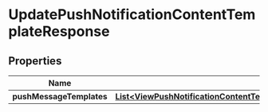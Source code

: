 

# UpdatePushNotificationContentTemplateResponse


## Properties

| Name | Type | Description | Notes |
|------------ | ------------- | ------------- | -------------|
|**pushMessageTemplates** | [**List&lt;ViewPushNotificationContentTemplateResponsePushMessageTemplatesInner&gt;**](ViewPushNotificationContentTemplateResponsePushMessageTemplatesInner.md) |  |  [optional] |



